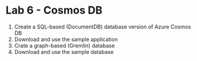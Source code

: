 # Lab 6 - Cosmos DB

1. Create a SQL-based (DocumentDB) database version of Azure Cosmos DB
2. Download and use the sample application
3. Crate a graph-based (Gremlin) database
4. Download and use the sample database

